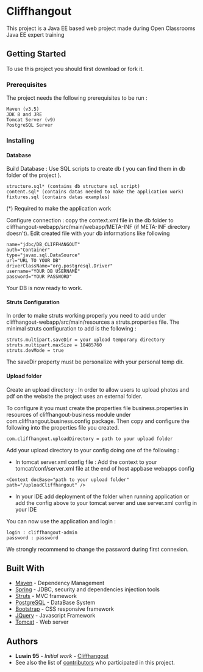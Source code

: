 # Cliffhangout

This project is a Java EE based web project made during Open Classrooms Java EE expert training

## Getting Started

To use this project you should first download or fork it.

### Prerequisites

The project needs the following prerequisites to be run :

```
Maven (v3.5)
JDK 8 and JRE
Tomcat Server (v9)
PostgreSQL Server
```

### Installing

#### Database

Build Database : Use SQL scripts to create db ( you can find them in db folder of the project ). 

```
structure.sql* (contains db structure sql script)
content.sql* (contains datas needed to make the application work)
fixtures.sql (contains datas examples)
```
(*) Required to make the application work

Configure connection : copy the context.xml file in the db folder to cliffhangout-webapp/src/main/webapp/META-INF (if META-INF directory doesn't).
Edit created file with your db informations like following
```
name="jdbc/DB_CLIFFHANGOUT"
auth="Container"
type="javax.sql.DataSource"
url="URL TO YOUR DB"
driverClassName="org.postgresql.Driver"
username="YOUR DB USERNAME"
password="YOUR PASSWORD"
```
Your DB is now ready to work.

#### Struts Configuration
In order to make struts working properly you need to add under cliffhangout-webapp/src/main/resources a struts.properties file.
The minimal struts configuration to add is the following :

```
struts.multipart.saveDir = your upload temporary directory
struts.multipart.maxSize = 10485760
struts.devMode = true
```
The saveDir property must be personalize with your personal temp dir.
#### Upload folder
Create an upload directory :  In order to allow users to upload photos and pdf on the website the project uses an external folder. 

To configure it you must create the properties file business.properties in resources of cliffhangout-business module under com.cliffhangout.business.config package.
Then copy and configure the following into the properties file you created.

```
com.cliffhangout.uploadDirectory = path to your upload folder
```
Add your upload directory to your config doing one of the following :
* In tomcat server.xml config file : Add the context to your tomcat/conf/server.xml file at the end of host appbase webapps config 

```
<Context docBase="path to your upload folder" path="/uploadCliffhangout" />
```

* In your IDE add deployment of the folder when running application or add the config above to your tomcat server and use server.xml config in your IDE

You can now use the application and login :

```
login : cliffhangout-admin
password : password
```
We strongly recommend to change the password during first connexion.

## Built With

* [Maven](https://maven.apache.org/) - Dependency Management
* [Spring](https://spring.io/) - JDBC, security and dependencies injection tools
* [Struts](https://struts.apache.org/) - MVC framework
* [PostgreSQL](https://www.postgresql.org/) - DataBase System
* [Bootstrap](https://getbootstrap.com/) - CSS responsive framework
* [JQuery](https://jquery.com/) - Javascript Framework
* [Tomcat](http://tomcat.apache.org/) - Web server



## Authors

* **Luwin 95** - *Initial work* - [Cliffhangout](https://github.com/Luwin95/Cliffhangout)
* See also the list of [contributors](https://github.com/Luwin95/Cliffhangout/graphs/contributors) who participated in this project.
